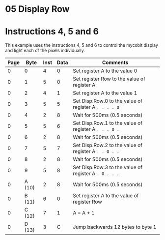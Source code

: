 # 05 Display Row

# Instructions 4, 5 and 6

This example uses the instructions 4, 5 and 6 to control the mycobit display and light each of the pixels individually.

|  Page  |  Byte  |  Inst  |  Data  |  Comments  |
|  ---   |  ---   |  ---   |  ---   |  ---    |   
|  0     |  0     |  4     |  0     |  Set register A to the value 0 |
|  0     |  1     |  5     |  0     |  Set register Row to the value of register A |
|  0     |  2     |  4     |  1     |  Set register A to the value 1 |
|  0     |  3     |  5     |  5     |  Set Disp.Row.0 to the value of register A ``. . . . O`` | 
|  0     |  4     |  2     |  8     |  Wait for 500ms (0.5 seconds)  |
|  0     |  5     |  5     |  6     |  Set Disp.Row.1 to the value of register A ``. . . O .`` | 
|  0     |  6     |  2     |  8     |  Wait for 500ms (0.5 seconds)  |
|  0     |  7     |  5     |  7     |  Set Disp.Row.2 to the value of register A ``. . O . .`` | 
|  0     |  8     |  2     |  8     |  Wait for 500ms (0.5 seconds)  |
|  0     |  9     |  5     |  8     |  Set Disp.Row.3 to the value of register A ``. O . . .`` | 
|  0     | A (10) |  2     |  8     |  Wait for 500ms (0.5 seconds)  |
|  0     | B (11) |  6     |  0     |  Set register A to the value of register Row |
|  0     | C (12) |  7     |  1     |  A = A + 1 |
|  0     | D (13) |  3     |  C     |  Jump backwards 12 bytes to byte 1 |

